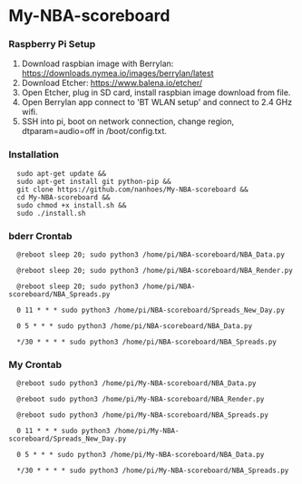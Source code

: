 # My-NBA-scoreboard
### Raspberry Pi Setup
1. Download raspbian image with Berrylan: https://downloads.nymea.io/images/berrylan/latest
2. Download Etcher: https://www.balena.io/etcher/
3. Open Etcher, plug in SD card, install raspbian image download from file.
4. Open Berrylan app connect to 'BT WLAN setup' and connect to 2.4 GHz wifi.
5. SSH into pi, boot on network connection, change region, dtparam=audio=off in /boot/config.txt.
### Installation
      sudo apt-get update &&
      sudo apt-get install git python-pip &&
      git clone https://github.com/nanhoes/My-NBA-scoreboard &&
      cd My-NBA-scoreboard &&
      sudo chmod +x install.sh &&
      sudo ./install.sh
### bderr Crontab
      @reboot sleep 20; sudo python3 /home/pi/NBA-scoreboard/NBA_Data.py

      @reboot sleep 20; sudo python3 /home/pi/NBA-scoreboard/NBA_Render.py

      @reboot sleep 20; sudo python3 /home/pi/NBA-scoreboard/NBA_Spreads.py

      0 11 * * * sudo python3 /home/pi/NBA-scoreboard/Spreads_New_Day.py

      0 5 * * * sudo python3 /home/pi/NBA-scoreboard/NBA_Data.py

      */30 * * * * sudo python3 /home/pi/NBA-scoreboard/NBA_Spreads.py
### My Crontab
      @reboot sudo python3 /home/pi/My-NBA-scoreboard/NBA_Data.py

      @reboot sudo python3 /home/pi/My-NBA-scoreboard/NBA_Render.py

      @reboot sudo python3 /home/pi/My-NBA-scoreboard/NBA_Spreads.py

      0 11 * * * sudo python3 /home/pi/My-NBA-scoreboard/Spreads_New_Day.py

      0 5 * * * sudo python3 /home/pi/My-NBA-scoreboard/NBA_Data.py

      */30 * * * * sudo python3 /home/pi/My-NBA-scoreboard/NBA_Spreads.py
